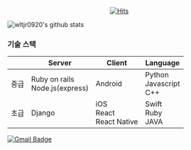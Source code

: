   <div align=center>
	
 [![Hits](https://hits.seeyoufarm.com/api/count/incr/badge.svg?url=https%3A%2F%2Fgithub.com%2Fwltjr0920&count_bg=%2379C83D&title_bg=%23555555&icon=&icon_color=%23E7E7E7&title=hits&edge_flat=false)](https://hits.seeyoufarm.com)             
  </div>
  
![wltjr0920's github stats](https://github-readme-stats.vercel.app/api?username=wltjr0920&show_icons=true)  
### 기술 스택
|      | Server                              | Client                           | Language                        |
| ---- | ----------------------------------- | -------------------------------- | ------------------------------- |
| 중급 | Ruby on rails<br />Node.js(express) | Android                          | Python<br />Javascript<br />C++ |
| 초급 | Django<br />                        | iOS<br />React<br />React Native | Swift<br />Ruby<br />JAVA       |





	
  [![Gmail Badge](https://img.shields.io/badge/Gmail-d14836?style=flat-square&logo=Gmail&logoColor=white&link=mailto:snugyun01@gmail.com)](mailto:wltjr0920@ajou.ac.kr)
	
<!--
**wltjr0920/wltjr0920** is a ✨ _special_ ✨ repository because its `README.md` (this file) appears on your GitHub profile.

Here are some ideas to get you started:

- 🔭 I’m currently working on ...
- 🌱 I’m currently learning ...
- 👯 I’m looking to collaborate on ...
- 🤔 I’m looking for help with ...
- 💬 Ask me about ...
- 📫 How to reach me: ...
- 😄 Pronouns: ...
- ⚡ Fun fact: ...
-->
